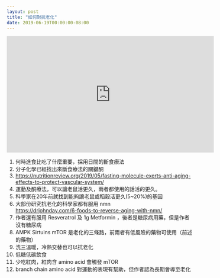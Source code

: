 ```yaml
---
layout: post
title: "如何對抗老化"
date: 2019-06-19T00:00:00-08:00
---
```


<iframe width="560" height="315" src="https://www.youtube.com/embed/75doh5hJVRI" frameborder="0" allow="accelerometer; autoplay; encrypted-media; gyroscope; picture-in-picture" allowfullscreen></iframe>

<!-- wp:paragraph -->
<p></p>
<!-- /wp:paragraph -->

<!-- wp:list {"ordered":true} -->
<ol><li>何時進食比吃了什麼重要，採用日間的斷食療法</li><li>分子化學已經找出來斷食療法的關鍵酮</li><li><a href="https://nutritionreview.org/2019/05/fasting-molecule-exerts-anti-aging-effects-to-protect-vascular-system/">https://nutritionreview.org/2019/05/fasting-molecule-exerts-anti-aging-effects-to-protect-vascular-system/</a></li><li>運動及酮療法，可以讓老鼠活更久，兩者都使用的話活的更久。</li><li>科學家在20年前就找到能夠讓老鼠或稻穀活更久(5~20%)的基因</li><li>大部份研究抗老化的科學家都有服用 nmn <br><a href="https://drjohnday.com/6-foods-to-reverse-aging-with-nmn/">https://drjohnday.com/6-foods-to-reverse-aging-with-nmn/</a></li><li>作者還有服用 Resveratrol&nbsp;及 1g Metformin ，後者是糖尿病用藥，但是作者沒有糖尿病</li><li>AMPK Sirtuins mTOR 是老化的三條路，前兩者有低風險的藥物可使用（前述的藥物）</li><li>洗三溫暖，冷熱交替也可以抗老化</li><li>低糖低碳飲食</li><li>少吃紅肉，紅肉含 amino acid 會觸發 mTOR</li><li>branch chain amino acid 對運動的表現有幫助，但作者認為長期會導至老化</li></ol>
<!-- /wp:list -->